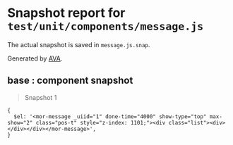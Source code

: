 # Snapshot report for `test/unit/components/message.js`

The actual snapshot is saved in `message.js.snap`.

Generated by [AVA](https://ava.li).

## base : component snapshot

> Snapshot 1

    {
      $el: '<mor-message _uiid="1" done-time="4000" show-type="top" max-show="2" class="pos-t" style="z-index: 1101;"><div class="list"><div></div></div></mor-message>',
    }
